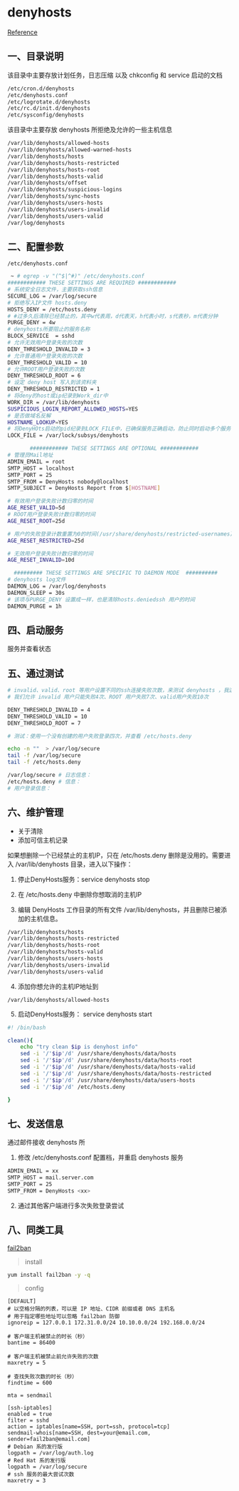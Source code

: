 # denyhosts

[Reference](https://pypi.org/project/DenyHosts/)

## 一、目录说明

该目录中主要存放计划任务，日志压缩 以及 chkconfig 和 service 启动的文档 

```bash
/etc/cron.d/denyhosts 
/etc/denyhosts.conf 
/etc/logrotate.d/denyhosts 
/etc/rc.d/init.d/denyhosts 
/etc/sysconfig/denyhosts 
```



该目录中主要存放 denyhosts 所拒绝及允许的一些主机信息 

```bash
/var/lib/denyhosts/allowed-hosts 
/var/lib/denyhosts/allowed-warned-hosts 
/var/lib/denyhosts/hosts 
/var/lib/denyhosts/hosts-restricted 
/var/lib/denyhosts/hosts-root 
/var/lib/denyhosts/hosts-valid 
/var/lib/denyhosts/offset 
/var/lib/denyhosts/suspicious-logins 
/var/lib/denyhosts/sync-hosts 
/var/lib/denyhosts/users-hosts 
/var/lib/denyhosts/users-invalid 
/var/lib/denyhosts/users-valid 
/var/log/denyhosts 
```



## 二、配置参数 

`/etc/denyhosts.conf`

```bash
 ~ # egrep -v "(^$|^#)" /etc/denyhosts.conf 
############ THESE SETTINGS ARE REQUIRED ############ 
# 系统安全日志文件，主要获取ssh信息 
SECURE_LOG = /var/log/secure 
# 拒绝写入IP文件 hosts.deny 
HOSTS_DENY = /etc/hosts.deny 
# #过多久后清除已经禁止的，其中w代表周，d代表天，h代表小时，s代表秒，m代表分钟 
PURGE_DENY = 4w 
# denyhosts所要阻止的服务名称 
BLOCK_SERVICE  = sshd 
# 允许无效用户登录失败的次数 
DENY_THRESHOLD_INVALID = 3 
# 允许普通用户登录失败的次数 
DENY_THRESHOLD_VALID = 10 
# 允许ROOT用户登录失败的次数 
DENY_THRESHOLD_ROOT = 6 
# 设定 deny host 写入到该资料夹 
DENY_THRESHOLD_RESTRICTED = 1 
# 将deny的host或ip纪录到Work_dir中 
WORK_DIR = /var/lib/denyhosts 
SUSPICIOUS_LOGIN_REPORT_ALLOWED_HOSTS=YES 
# 是否做域名反解 
HOSTNAME_LOOKUP=YES 
# 将DenyHOts启动的pid纪录到LOCK_FILE中，已确保服务正确启动，防止同时启动多个服务 
LOCK_FILE = /var/lock/subsys/denyhosts 

       ############ THESE SETTINGS ARE OPTIONAL ############ 
# 管理员Mail地址 
ADMIN_EMAIL = root 
SMTP_HOST = localhost 
SMTP_PORT = 25 
SMTP_FROM = DenyHosts nobody@localhost 
SMTP_SUBJECT = DenyHosts Report from $[HOSTNAME] 

# 有效用户登录失败计数归零的时间 
AGE_RESET_VALID=5d 
# ROOT用户登录失败计数归零的时间 
AGE_RESET_ROOT=25d 

# 用户的失败登录计数重置为0的时间(/usr/share/denyhosts/restricted-usernames) 
AGE_RESET_RESTRICTED=25d 

# 无效用户登录失败计数归零的时间 
AGE_RESET_INVALID=10d 

  ######### THESE SETTINGS ARE SPECIFIC TO DAEMON MODE  ########## 
# denyhosts log文件 
DAEMON_LOG = /var/log/denyhosts 
DAEMON_SLEEP = 30s 
# 该项与PURGE_DENY 设置成一样，也是清除hosts.deniedssh 用户的时间 
DAEMON_PURGE = 1h 
```





## 四、启动服务

服务并查看状态 

## 五、通过测试

 ```bash
 # invalid、valid、root 等用户设置不同的ssh连接失败次数，来测试 denyhosts ，我这边只测试使用系统中不存在的用户进行失败登录尝试~ 
 # 我们允许 invalid 用户只能失败4次、ROOT 用户失败7次、valid用户失败10次 
 
 DENY_THRESHOLD_INVALID = 4 
 DENY_THRESHOLD_VALID = 10 
 DENY_THRESHOLD_ROOT = 7 
 
 # 测试：使用一个没有创建的用户失败登录四次，并查看 /etc/hosts.deny 
 
 echo -n ""  > /var/log/secure 
 tail -f /var/log/secure 
 tail -f /etc/hosts.deny 
 
 /var/log/secure # 日志信息： 
 /etc/hosts.deny # 信息： 
 # 用户登录信息： 
 ```



## 六、维护管理

- 关于清除
- 添加可信主机记录 

如果想删除一个已经禁止的主机IP，只在 /etc/hosts.deny 删除是没用的。需要进入 /var/lib/denyhosts 目录，进入以下操作： 

1. 停止DenyHosts服务：service denyhosts stop 

2. 在 /etc/hosts.deny 中删除你想取消的主机IP 

3. 编辑 DenyHosts 工作目录的所有文件 /var/lib/denyhosts，并且删除已被添加的主机信息。 

```bash
/var/lib/denyhosts/hosts 
/var/lib/denyhosts/hosts-restricted 
/var/lib/denyhosts/hosts-root 
/var/lib/denyhosts/hosts-valid 
/var/lib/denyhosts/users-hosts 
/var/lib/denyhosts/users-invalid 
/var/lib/denyhosts/users-valid 
```



4. 添加你想允许的主机IP地址到 

`/var/lib/denyhosts/allowed-hosts `

5. 启动DenyHosts服务： service denyhosts start 

```bash
#! /bin/bash

clean(){
    echo "try clean $ip is denyhost info"    
    sed -i '/'$ip'/d' /usr/share/denyhosts/data/hosts
    sed -i '/'$ip'/d' /usr/share/denyhosts/data/hosts-root
    sed -i '/'$ip'/d' /usr/share/denyhosts/data/hosts-valid
    sed -i '/'$ip'/d' /usr/share/denyhosts/data/hosts-restricted
    sed -i '/'$ip'/d' /usr/share/denyhosts/data/users-hosts
    sed -i '/'$ip'/d' /etc/hosts.deny

}
```



## 七、发送信息 

通过邮件接收 denyhosts 所

1. 修改 /etc/denyhosts.conf 配置档，并重启 denyhosts 服务 

```bash
ADMIN_EMAIL = xx 
SMTP_HOST = mail.server.com 
SMTP_PORT = 25 
SMTP_FROM = DenyHosts <xx>
```

2. 通过其他客户端进行多次失败登录尝试 



## 八、同类工具

[fail2ban](https://www.linuxprobe.com/fail2ban-ssh-crack.html)

> install

```bash
yum install fail2ban -y -q 
```



> config

```
[DEFAULT]
# 以空格分隔的列表，可以是 IP 地址、CIDR 前缀或者 DNS 主机名
# 用于指定哪些地址可以忽略 fail2ban 防御
ignoreip = 127.0.0.1 172.31.0.0/24 10.10.0.0/24 192.168.0.0/24

# 客户端主机被禁止的时长（秒）
bantime = 86400

# 客户端主机被禁止前允许失败的次数 
maxretry = 5

# 查找失败次数的时长（秒）
findtime = 600

mta = sendmail

[ssh-iptables]
enabled = true
filter = sshd
action = iptables[name=SSH, port=ssh, protocol=tcp]
sendmail-whois[name=SSH, dest=your@email.com, sender=fail2ban@email.com]
# Debian 系的发行版 
logpath = /var/log/auth.log
# Red Hat 系的发行版
logpath = /var/log/secure
# ssh 服务的最大尝试次数 
maxretry = 3
```